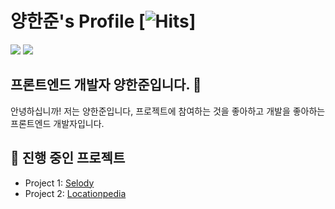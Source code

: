 # 양한준's Profile [![Hits](https://hits.seeyoufarm.com/api/count/incr/badge.svg?url=https%3A%2F%2Fgithub.com%2F97970z&count_bg=%2379C83D&title_bg=%23555555&icon=&icon_color=%23E7E7E7&title=hits&edge_flat=false)]
<a href="https://mail.google.com/mail/u/0/#inbox?compose=CllgCHrjmXCxqgGChbVHQfWMKLPvzdvKxhgGdprMKfdMPZkWtJXgCrGCnqfKdDXMRPSjbPpwbkg" target="_blank"><img src="https://img.shields.io/badge/GMAIL-FFFFFF?style=for-the-badge&logo=gmail&logoColor=red"/></a>
<a href="https://react-portfolio-eight-ebon.vercel.app/" target="_blank"><img src="https://img.shields.io/badge/Portfolio-FFFFFF?style=for-the-badge&logo=readthedocs&logoColor=blue"/></a>
            

## 프론트엔드 개발자 양한준입니다. 👋

안녕하십니까! 저는 양한준입니다, 프로젝트에 참여하는 것을 좋아하고 개발을 좋아하는 프론트엔드 개발자입니다.

## 🔭 진행 중인 프로젝트

- Project 1: [Selody](https://github.com/Selody-project)
- Project 2: [Locationpedia](https://github.com/97970z/Locationpedia)
